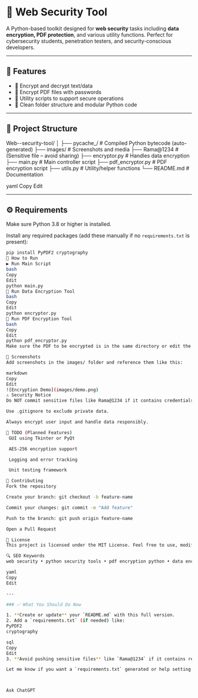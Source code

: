 # 🔐 Web Security Tool

A Python-based toolkit designed for **web security** tasks including **data encryption, PDF protection**, and various utility functions. Perfect for cybersecurity students, penetration testers, and security-conscious developers.

---

## 🚀 Features

- 🔐 Encrypt and decrypt text/data
- 📄 Encrypt PDF files with passwords
- 🧰 Utility scripts to support secure operations
- 📁 Clean folder structure and modular Python code

---

## 📁 Project Structure

Web--security-tool/
│
├── pycache_/ # Compiled Python bytecode (auto-generated)
├── images/ # Screenshots and media
├── Rama@1234 # (Sensitive file – avoid sharing)
├── encryptor.py # Handles data encryption
├── main.py # Main controller script
├── pdf_encryptor.py # PDF encryption script
├── utils.py # Utility/helper functions
└── README.md # Documentation

yaml
Copy
Edit

---

## ⚙️ Requirements

Make sure Python 3.8 or higher is installed.

Install any required packages (add these manually if no `requirements.txt` is present):

```bash
pip install PyPDF2 cryptography
🧪 How to Run
▶️ Run Main Script
bash
Copy
Edit
python main.py
🔐 Run Data Encryption Tool
bash
Copy
Edit
python encryptor.py
📄 Run PDF Encryption Tool
bash
Copy
Edit
python pdf_encryptor.py
Make sure the PDF to be encrypted is in the same directory or edit the path in pdf_encryptor.py.

📸 Screenshots
Add screenshots in the images/ folder and reference them like this:

markdown
Copy
Edit
![Encryption Demo](images/demo.png)
⚠️ Security Notice
Do NOT commit sensitive files like Rama@1234 if it contains credentials.

Use .gitignore to exclude private data.

Always encrypt user input and handle data responsibly.

📌 TODO (Planned Features)
 GUI using Tkinter or PyQt

 AES-256 encryption support

 Logging and error tracking

 Unit testing framework

🤝 Contributing
Fork the repository

Create your branch: git checkout -b feature-name

Commit your changes: git commit -m "Add feature"

Push to the branch: git push origin feature-name

Open a Pull Request

📜 License
This project is licensed under the MIT License. Feel free to use, modify, and share with credit.

🔍 SEO Keywords
web security • python security tools • pdf encryption python • data encryption script • cybersecurity python project • encrypt decrypt tool

yaml
Copy
Edit

---

### ✅ What You Should Do Now

1. **Create or update** your `README.md` with this full version.
2. Add a `requirements.txt` (if needed) like:
PyPDF2
cryptography

sql
Copy
Edit
3. **Avoid pushing sensitive files** like `Rama@1234` if it contains real data.

Let me know if you want a `requirements.txt` generated or help setting up `.gitignore` to hide sensitive files.



Ask ChatGPT
